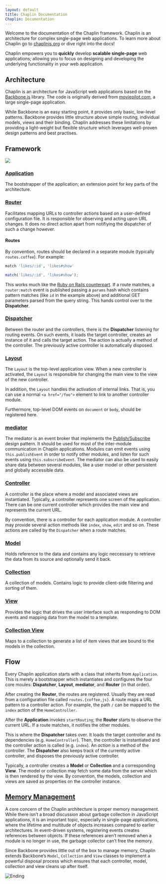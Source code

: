 ```yaml
---
layout: default
title: Chaplin Documentation
Chaplin: Documentation
---
```


Welcome to the documentation of the Chaplin framework. Chaplin is an architecture for complex single-page web applications. To learn more about Chaplin go to [chaplinjs.org](http://chaplinjs.org) or dive right into the docs!

Chaplin empowers you to **quickly** develop **scalable** **single-page** web applications; allowing you to focus on designing and developing the underlying functionality in your web application.

## Architecture
Chaplin is an architecture for JavaScript web applications based on the [Backbone.js](http://backbonejs.org) library. The code is originally derived from [moviepilot.com](http://moviepilot.com), a large single-page application.

While Backbone is an easy starting point, it provides only basic, low-level patterns. Backbone provides little structure above simple routing, individual models, views and their binding. Chaplin addresses these limitations by providing a light-weight but flexible structure which leverages well-proven design patterns and best practises.

## Framework

[![](http://chaplinjs.org/images/chaplin-lifecycle.png)](http://chaplinjs.org/images/chaplin-lifecycle.png)

### [Application](./chaplin.application.html)
The bootstrapper of the application; an extension point for key parts of the architecture.

### [Router](./chaplin.router.html)
Facilitates mapping URLs to controller actions based on a user-defined configuration file. It is responsible for observing and acting upon URL changes. It does no direct action apart from notifiying the dispatcher of such a change however.

#### Routes
By convention, routes should be declared in a separate module (typically `routes.coffee`). For example:

```coffeescript
match 'likes/:id', 'likes#show'
```

```javascript
match('likes/:id', 'likes#show');
```

This works much like the [Ruby on Rails counterpart][]. If a route matches, a `router:match` event is published passing a `params` hash which contains pattern matches (like `id` in the example above) and additional GET parameters parsed from the query string. This hands control over to the **Dispatcher**.

[Ruby on Rails counterpart]: http://guides.rubyonrails.org/routing.html
[Router]: ./chaplin.router.html

### [Dispatcher](./chaplin.dispatcher.html)
Between the router and the controllers, there is the **Dispatcher** listening for routing events. On such events, it loads the target controller, creates an instance of it and calls the target action. The action is actually a method of the controller. The previously active controller is automatically disposed.

### [Layout](./chaplin.layout.html)
The `Layout` is the top-level application view. When a new controller is activated, the `Layout` is responsible for changing the main view to the view of the new controller.

In addition, the `Layout` handles the activation of internal links. That is, you can use a normal `<a href="/foo">` element to link to another controller module.

Furthermore, top-level DOM events on `document` or `body`, should be registered here.

### [mediator](./chaplin.mediator.html)
The mediator is an event broker that implements the [Publish/Subscribe](http://en.wikipedia.org/wiki/Publish/subscribe) design pattern. It should be used for most of the inter-module communication in Chaplin applications. Modules can emit events using `this.publishEvent` in order to notify other modules, and listen for such events using `this.subscribeEvent`. The mediator can also be used to easily share data between several modules, like a user model or other persistent and globally accessible data.

### [Controller](./chaplin.controller.html)
A controller is the place where a model and associated views are instantiated.  Typically, a controller represents one screen of the application. There can be one current controller which provides the main view and represents the current URL.

By convention, there is a controller for each application module. A controller may provide several action methods like `index`, `show`, `edit` and so on.  These actions are called by the `Dispatcher` when a route matches.

### [Model](./chaplin.model.html)
Holds reference to the data and contains any logic neccessary to retrieve the data from its source and optionally send it back.

### [Collection](./chaplin.collection.html)
A collection of models. Contains logic to provide client-side filtering and sorting of them.

### [View](./chaplin.view.html)
Provides the logic that drives the user interface such as responding to DOM events and mapping data from the model to a template.

### [Collection View](./chaplin.collection_view.html)
Maps to a collection to generate a list of item views that are bound to the models in the collection.

## Flow
Every Chaplin application starts with a class that inherits from `Application`. This is merely a bootstrapper which instantiates and configures the four core moules: **Dispatcher**, **Layout**, **mediator**, and **Router** (in that order).

After creating the **Router**, the routes are registered. Usually they are read from a configuration file called  `routes.{coffee,js}`. A route maps a URL pattern to a controller action. For example, the path `/` can be mapped to the `index` action of the `HomeController`.

After the **Application** invokes `startRouting`; the **Router** starts to observe the current URL. If a route matches, it notifies the other modules.

This is where the **Dispatcher** takes over. It loads the target controller and its dependencies (e.g. `HomeController`). Then, the controller is instantiated and the controller action is called (e.g. `index`). An *action* is a method of the controller. The **Dispatcher** also keeps track of the currently active controller, and disposes the previously active controller.

Typically, a controller creates a **Model** or **Collection** and a corresponding **View**. The model or collection may fetch some data from the server which is then rendered by the view. By convention, the models, collection and views are saved as properties on the controller instance.

## [Memory Management](./disposal.html)
A core concern of the Chaplin architecture is proper memory management. While there isn’t a broad discussion about garbage collection in JavaScript applications, it is an important topic, especially in single-page applications, where the lifetime and multitude of objects increases compared to earlier architectures. In event-driven systems, registering events creates references between objects. If these references aren’t removed when a module is no longer in use, the garbage collector can’t free the memory.

Since Backbone provides little out of the box to manage memory, Chaplin extends Backbone’s `Model`, `Collection` and `View` classes to implement a powerful disposal process which ensures that each controller, model, collection and view cleans up after itself.

![Ending](http://s3.amazonaws.com/imgly_production/3362023/original.jpg)
